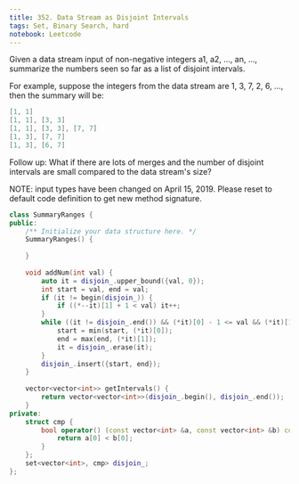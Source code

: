 ```yaml
---
title: 352. Data Stream as Disjoint Intervals
tags: Set, Binary Search, hard
notebook: Leetcode
---
```


Given a data stream input of non-negative integers a1, a2, ..., an, ..., summarize the numbers seen so far as a list of disjoint intervals.

For example, suppose the integers from the data stream are 1, 3, 7, 2, 6, ..., then the summary will be:

```c++
[1, 1]
[1, 1], [3, 3]
[1, 1], [3, 3], [7, 7]
[1, 3], [7, 7]
[1, 3], [6, 7]
```

Follow up:
What if there are lots of merges and the number of disjoint intervals are small compared to the data stream's size?

NOTE: input types have been changed on April 15, 2019. Please reset to default code definition to get new method signature.

```c++
class SummaryRanges {
public:
    /** Initialize your data structure here. */
    SummaryRanges() {
        
    }
    
    void addNum(int val) {
        auto it = disjoin_.upper_bound({val, 0});
        int start = val, end = val;
        if (it != begin(disjoin_)) {
            if ((*--it)[1] + 1 < val) it++;
        }
        while ((it != disjoin_.end()) && (*it)[0] - 1 <= val && (*it)[1] + 1 >= val) {
            start = min(start, (*it)[0]);
            end = max(end, (*it)[1]);
            it = disjoin_.erase(it);
        }
        disjoin_.insert({start, end});
    }
    
    vector<vector<int>> getIntervals() {
        return vector<vector<int>>(disjoin_.begin(), disjoin_.end());
    }
private:
    struct cmp {
        bool operator() (const vector<int> &a, const vector<int> &b) const {
            return a[0] < b[0];
        }
    };
    set<vector<int>, cmp> disjoin_;
};
```